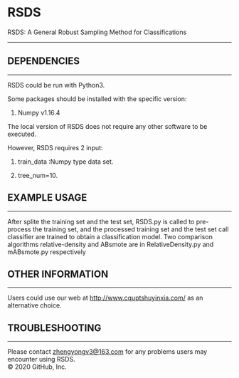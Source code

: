 # RSDS
RSDS: A General Robust Sampling Method for Classifications
*********************************************************************************************************************

## DEPENDENCIES
************

RSDS could be run with Python3. 

Some packages should be installed with the specific version:
1. Numpy v1.16.4

The local version of RSDS does not require any other software to be executed.

However, RSDS requires 2 input:

1. train_data :Numpy type data set.

2. tree_num=10.

## EXAMPLE USAGE
*************

After splite the training set and the test set, RSDS.py is called to pre-process the training set, and the processed training set and the test set call classifier are trained to obtain a classification model. Two comparison algorithms relative-density and ABsmote are in RelativeDensity.py and mABsmote.py respectively

## OTHER INFORMATION
*****************

Users could use our web at http://www.cquptshuyinxia.com/ as an alternative choice.

## TROUBLESHOOTING
***************

Please contact zhengyongv3@163.com for any problems users may encounter using RSDS.  
© 2020 GitHub, Inc.
